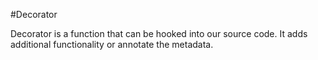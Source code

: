 #Decorator 

Decorator is a function that can be hooked into our source code. It adds additional functionality or annotate the metadata.